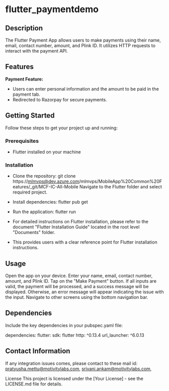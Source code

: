 # flutter_paymentdemo


## Description

The Flutter Payment App allows users to make payments using their name, email, contact number, amount, and Plink ID. It utilizes HTTP requests to interact with the payment API.

## Features

 **Payment Feature:**
  - Users can enter personal information and the amount to be paid in the payment tab.
  - Redirected to Razorpay for secure payments.
  

## Getting Started

Follow these steps to get your project up and running:

### Prerequisites

- Flutter installed on your machine

### Installation

- Clone the repository: git clone https://mlmvps@dev.azure.com/mlmvps/MobileApp%20Common%20Features/_git/MCF-IC-All-Mobile
  Navigate to the Flutter folder and select required project.

- Install dependencies: flutter pub get
- Run the application: flutter run
- For detailed instructions on Flutter installation, please refer to the document "Flutter Installation Guide" located in the root level "Documents" folder.

- This provides users with a clear reference point for Flutter installation instructions.


## Usage


Open the app on your device.
Enter your name, email, contact number, amount, and Plink ID.
Tap on the "Make Payment" button.
If all inputs are valid, the payment will be processed, and a success message will be displayed. Otherwise, an error message will appear indicating the issue with the input.
Navigate to other screens using the bottom navigation bar.


## Dependencies
Include the key dependencies in your pubspec.yaml file:

dependencies:
  flutter:
    sdk: flutter
  http: ^0.13.4
  url_launcher: ^6.0.13
 
## Contact Information
  If any integration issues comes, please contact to these mail id: pratyusha.mettu@motivitylabs.com, srivani.ankam@motivitylabs.com,


License
This project is licensed under the [Your License] - see the LICENSE.md file for details.

<!-- A new Flutter project.

## Getting Started

This project is a starting point for a Flutter application.

A few resources to get you started if this is your first Flutter project:

- [Lab: Write your first Flutter app](https://docs.flutter.dev/get-started/codelab)
- [Cookbook: Useful Flutter samples](https://docs.flutter.dev/cookbook)

For help getting started with Flutter development, view the
[online documentation](https://docs.flutter.dev/), which offers tutorials,
samples, guidance on mobile development, and a full API reference. -->
